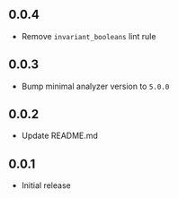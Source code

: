 ## 0.0.4
- Remove `invariant_booleans` lint rule

## 0.0.3
- Bump minimal analyzer version to `5.0.0`

## 0.0.2
- Update README.md

## 0.0.1
- Initial release